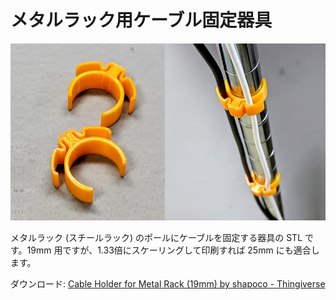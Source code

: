 # メタルラック用ケーブル固定器具

![](./cover.jpg)

メタルラック (スチールラック) のポールにケーブルを固定する器具の STL です。19mm 用ですが、1.33倍にスケーリングして印刷すれば 25mm にも適合します。

ダウンロード: [Cable Holder for Metal Rack (19mm) by shapoco - Thingiverse](https://www.thingiverse.com/thing:4771835)
